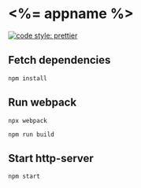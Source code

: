 # <%= appname %>

[![code style: prettier](https://img.shields.io/badge/code_style-prettier-ff69b4.svg?style=flat-square)](https://github.com/prettier/prettier)

## Fetch dependencies
```
npm install
```

## Run webpack
```
npx webpack
```
```
npm run build
```

## Start http-server
```
npm start
```

